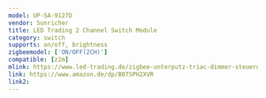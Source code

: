 ```yaml
---
model: UP-SA-9127D
vendor: Sunricher
title: LED Trading 2 Channel Switch Module
category: switch
supports: on/off, brightness
zigbeemodel: ['ON/OFF(2CH)']
compatible: [z2m]
mlink: https://www.led-trading.de/zigbee-unterputz-triac-dimmer-steuergeraet-controller
link: https://www.amazon.de/dp/B07SPH2XVR
link2: 
---
```

